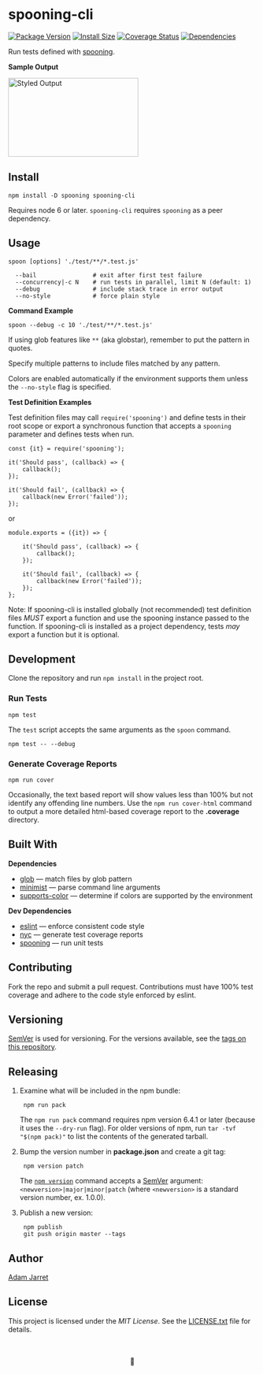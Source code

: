 # spooning-cli

[![Package Version](https://img.shields.io/npm/v/spooning-cli.svg)](https://npmjs.com/package/spooning-cli)
[![Install Size](https://badgen.net/packagephobia/install/spooning-cli)](https://packagephobia.now.sh/result?p=spooning-cli)
[![Coverage Status](https://img.shields.io/codecov/c/github/adamjarret/spooning-cli.svg)](https://codecov.io/gh/adamjarret/spooning-cli)
[![Dependencies](https://img.shields.io/david/adamjarret/spooning-cli.svg)](https://david-dm.org/adamjarret/spooning-cli)

Run tests defined with [spooning][spooning].

__Sample Output__

<img src="https://adamjarret.github.io/spooning/img/ss-unicode.jpeg" alt="Styled Output" width="264" height="160" />

## Install

	npm install -D spooning spooning-cli
	
Requires node 6 or later. `spooning-cli` requires `spooning` as a peer dependency. 

## Usage

    spoon [options] './test/**/*.test.js'
    
      --bail                # exit after first test failure
      --concurrency|-c N    # run tests in parallel, limit N (default: 1)
      --debug               # include stack trace in error output
      --no-style            # force plain style

__Command Example__

    spoon --debug -c 10 './test/**/*.test.js'

If using glob features like `**` (aka globstar), remember to put the pattern in quotes.

Specify multiple patterns to include files matched by any pattern.

Colors are enabled automatically if the environment supports them unless the `--no-style` flag is specified.

__Test Definition Examples__

Test definition files may call `require('spooning')` and define tests in their root scope
or export a synchronous function that accepts a `spooning` parameter and defines tests when run.

    const {it} = require('spooning');
    
    it('Should pass', (callback) => {
        callback();
    });

    it('Should fail', (callback) => {
        callback(new Error('failed'));
    });

or

    module.exports = ({it}) => {
    
        it('Should pass', (callback) => {
            callback();
        });

        it('Should fail', (callback) => {
            callback(new Error('failed'));
        });
    };

Note: If spooning-cli is installed globally (not recommended) test definition files _MUST_ export a function
and use the spooning instance passed to the function.
If spooning-cli is installed as a project dependency, tests _may_ export a function but it is optional.
    	
## Development

Clone the repository and run `npm install` in the project root.	

### Run Tests

    npm test
    
The `test` script accepts the same arguments as the `spoon` command. 

    npm test -- --debug

### Generate Coverage Reports

    npm run cover
    
Occasionally, the text based report will show values less than 100% but not identify any offending line numbers.
Use the `npm run cover-html` command to output a more detailed html-based coverage report to the
__.coverage__ directory.

## Built With

__Dependencies__

- [glob][glob] — match files by glob pattern
- [minimist][minimist] — parse command line arguments
- [supports-color][supports-color] — determine if colors are supported by the environment

__Dev Dependencies__

- [eslint][eslint] — enforce consistent code style
- [nyc][nyc] — generate test coverage reports
- [spooning][spooning] — run unit tests
	
## Contributing

Fork the repo and submit a pull request.
Contributions must have 100% test coverage and adhere to the code style enforced by eslint. 

## Versioning

[SemVer][semVer] is used for versioning.
For the versions available, see the [tags on this repository][tags]. 

## Releasing

1. Examine what will be included in the npm bundle:

        npm run pack
        
    The `npm run pack` command requires npm version 6.4.1 or later (because it uses the `--dry-run` flag).
    For older versions of npm, run `tar -tvf "$(npm pack)"` to list the contents of the generated tarball.

2. Bump the version number in __package.json__ and create a git tag:

        npm version patch

    The [`npm version`][npmVersion] command accepts a [SemVer][semVer] argument:
     `<newversion>|major|minor|patch` (where `<newversion>` is a standard version number, ex. 1.0.0).

3. Publish a new version:

        npm publish
        git push origin master --tags

## Author

[Adam Jarret](https://atj.me)

## License

This project is licensed under the _MIT License_.
See the [LICENSE.txt][license] file for details.

<div align="center"><br><br>🥄</div>

[supports-color]: https://www.npmjs.com/package/supports-color

[minimist]: https://www.npmjs.com/package/minimist

[glob]: https://www.npmjs.com/package/glob

[semVer]: https://semver.org/

[npmVersion]: https://docs.npmjs.com/cli/version

[eslint]: https://eslint.org

[nyc]: https://istanbul.js.org/

[spooning]: https://adamjarret.github.io/spooning/

[tags]: https://github.com/adamjarret/spooning-cli/tags

[license]: https://github.com/adamjarret/spooning-cli/blob/master/LICENSE.txt
